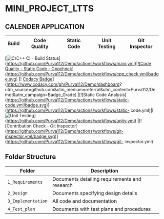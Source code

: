 # MINI_PROJECT_LTTS

## CALENDER APPLICATION


Build | Code Quality | Static Code |Unit Testing| Git Inspector 
------|--------------|--------------|---------------|----------
[![C/C++ CI - Build Status](https://github.com/Purva112/Demo/actions/workflows/main.yml/badge.svg)]
(https://github.com/Purva112/Demo/actions/workflows/main.yml)|[![Code Quality - Static Code - Cppcheck]
(https://github.com/Purva112/Demo/actions/workflows/cpp_check.yml/badge.svg)](https://github.com/kushwahaanshika/Mini_project/actions/workflows/cpp_check.yml) [!
[Codacy Badge](https://app.codacy.com/project/badge/Grade/f23fdb148ebe488981657b0718599c65)](https://www.codacy.com/gh/Purva112/Demo/dashboard?
utm_source=github.com&amp;utm_medium=referral&amp;utm_content=Purva112/Demot&amp;utm_campaign=Badge_Grade) |[![Static Code Analysis]
(https://github.com/Purva112/Demo/actions/workflows/static-code.yml/badge.svg)](https://github.com/Purva112/Demo/actions/workflows/static-
code.yml)|[![Unit Testing](https://github.com/Purva112/Demo/actions/workflows/unity.yml/badge.svg)]
(https://github.com/Purva112/Demo/actions/workflows/unity.yml)  |[![Contribution Check - Git Inspector]
(https://github.com/Purva112/Demo/actions/workflows/git-inspector.yml/badge.svg)](https://github.com/Purva112/Demo/actions/workflows/git-
inspector.yml)


## Folder Structure
Folder             | Description
-------------------| -----------------------------------------
`1_Requirements`   | Documents detailing requirements and research
`2_Design`         | Documents specifying design details
`3_Implementation` | All code and documentation
`4_Test_plan`      | Documents with test plans and procedures


